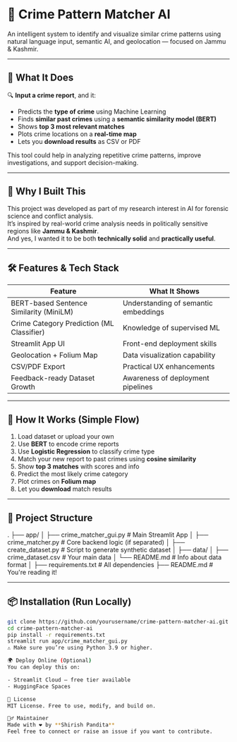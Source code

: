 # 🧠 Crime Pattern Matcher AI  
An intelligent system to identify and visualize similar crime patterns using natural language input, semantic AI, and geolocation — focused on Jammu & Kashmir.

---

## 🚀 What It Does

🔍 **Input a crime report**, and it:

- Predicts the **type of crime** using Machine Learning  
- Finds **similar past crimes** using a **semantic similarity model (BERT)**  
- Shows **top 3 most relevant matches**  
- Plots crime locations on a **real-time map**  
- Lets you **download results** as CSV or PDF  

This tool could help in analyzing repetitive crime patterns, improve investigations, and support decision-making.

---

## 🎯 Why I Built This

This project was developed as part of my research interest in AI for forensic science and conflict analysis.  
It’s inspired by real-world crime analysis needs in politically sensitive regions like **Jammu & Kashmir**.  
And yes, I wanted it to be both **technically solid** and **practically useful**.

---

## 🛠️ Features & Tech Stack

| Feature                                      | What It Shows                        |
|---------------------------------------------|--------------------------------------|
| BERT-based Sentence Similarity (MiniLM)     | Understanding of semantic embeddings |
| Crime Category Prediction (ML Classifier)   | Knowledge of supervised ML           |
| Streamlit App UI                            | Front-end deployment skills          |
| Geolocation + Folium Map                    | Data visualization capability        |
| CSV/PDF Export                              | Practical UX enhancements            |
| Feedback-ready Dataset Growth               | Awareness of deployment pipelines    |

---

## 🧩 How It Works (Simple Flow)

1. Load dataset or upload your own
2. Use **BERT** to encode crime reports
3. Use **Logistic Regression** to classify crime type
4. Match your new report to past crimes using **cosine similarity**
5. Show **top 3 matches** with scores and info
6. Predict the most likely crime category
7. Plot crimes on **Folium map**
8. Let you **download** match results

---

## 📁 Project Structure
.
├── app/
│ ├── crime_matcher_gui.py # Main Streamlit App
│ ├── crime_matcher.py # Core backend logic (if separated)
│ ├── create_dataset.py # Script to generate synthetic dataset
│
├── data/
│ ├── crime_dataset.csv # Your main data
│ └── README.md # Info about data format
│
├── requirements.txt # All dependencies
├── README.md # You're reading it!

---

## 📦 Installation (Run Locally)

```bash
git clone https://github.com/yourusername/crime-pattern-matcher-ai.git
cd crime-pattern-matcher-ai
pip install -r requirements.txt
streamlit run app/crime_matcher_gui.py
⚠️ Make sure you’re using Python 3.9 or higher.

🌍 Deploy Online (Optional)  
You can deploy this on:

- Streamlit Cloud – free tier available  
- HuggingFace Spaces  

📜 License  
MIT License. Free to use, modify, and build on.

🙋‍♂️ Maintainer  
Made with ❤️ by **Shirish Pandita**  
Feel free to connect or raise an issue if you want to contribute.
